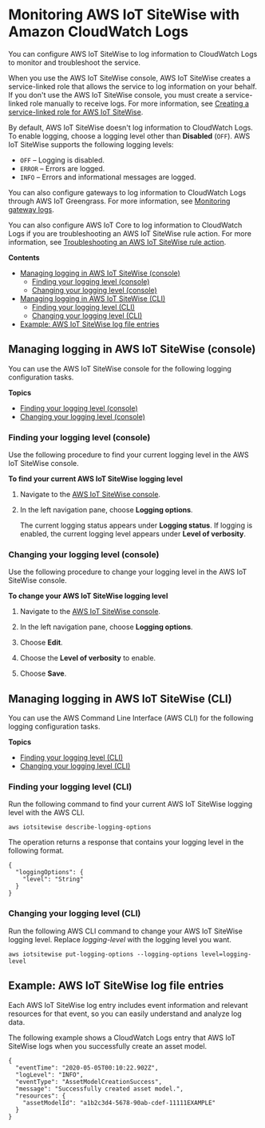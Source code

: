 # Monitoring AWS IoT SiteWise with Amazon CloudWatch Logs<a name="monitor-cloudwatch-logs"></a>

You can configure AWS IoT SiteWise to log information to CloudWatch Logs to monitor and troubleshoot the service\.

When you use the AWS IoT SiteWise console, AWS IoT SiteWise creates a service\-linked role that allows the service to log information on your behalf\. If you don't use the AWS IoT SiteWise console, you must create a service\-linked role manually to receive logs\. For more information, see [Creating a service\-linked role for AWS IoT SiteWise](using-service-linked-roles.md#create-service-linked-role)\.

By default, AWS IoT SiteWise doesn't log information to CloudWatch Logs\. To enable logging, choose a logging level other than **Disabled** \(`OFF`\)\. AWS IoT SiteWise supports the following logging levels:
+ `OFF` – Logging is disabled\.
+ `ERROR` – Errors are logged\.
+ `INFO` – Errors and informational messages are logged\.

You can also configure gateways to log information to CloudWatch Logs through AWS IoT Greengrass\. For more information, see [Monitoring gateway logs](monitor-gateway-logs.md)\.

You can also configure AWS IoT Core to log information to CloudWatch Logs if you are troubleshooting an AWS IoT SiteWise rule action\. For more information, see [Troubleshooting an AWS IoT SiteWise rule action](troubleshoot-rule.md)\.

**Contents**
+ [Managing logging in AWS IoT SiteWise \(console\)](#manage-cloudwatch-logs-console)
  + [Finding your logging level \(console\)](#find-logging-level-console)
  + [Changing your logging level \(console\)](#change-logging-level-console)
+ [Managing logging in AWS IoT SiteWise \(CLI\)](#manage-cloudwatch-logs-cli)
  + [Finding your logging level \(CLI\)](#find-logging-level-cli)
  + [Changing your logging level \(CLI\)](#change-logging-level-cli)
+ [Example: AWS IoT SiteWise log file entries](#sitewise-log-format)

## Managing logging in AWS IoT SiteWise \(console\)<a name="manage-cloudwatch-logs-console"></a>

You can use the AWS IoT SiteWise console for the following logging configuration tasks\.

**Topics**
+ [Finding your logging level \(console\)](#find-logging-level-console)
+ [Changing your logging level \(console\)](#change-logging-level-console)

### Finding your logging level \(console\)<a name="find-logging-level-console"></a>

Use the following procedure to find your current logging level in the AWS IoT SiteWise console\.

**To find your current AWS IoT SiteWise logging level**

1. <a name="sitewise-open-console"></a>Navigate to the [AWS IoT SiteWise console](https://console.aws.amazon.com/iotsitewise/)\.

1. In the left navigation pane, choose **Logging options**\.

   The current logging status appears under **Logging status**\. If logging is enabled, the current logging level appears under **Level of verbosity**\.

### Changing your logging level \(console\)<a name="change-logging-level-console"></a>

Use the following procedure to change your logging level in the AWS IoT SiteWise console\.

**To change your AWS IoT SiteWise logging level**

1. <a name="sitewise-open-console"></a>Navigate to the [AWS IoT SiteWise console](https://console.aws.amazon.com/iotsitewise/)\.

1. In the left navigation pane, choose **Logging options**\.

1. Choose **Edit**\.

1. Choose the **Level of verbosity** to enable\.

1. Choose **Save**\.

## Managing logging in AWS IoT SiteWise \(CLI\)<a name="manage-cloudwatch-logs-cli"></a>

You can use the AWS Command Line Interface \(AWS CLI\) for the following logging configuration tasks\.

**Topics**
+ [Finding your logging level \(CLI\)](#find-logging-level-cli)
+ [Changing your logging level \(CLI\)](#change-logging-level-cli)

### Finding your logging level \(CLI\)<a name="find-logging-level-cli"></a>

Run the following command to find your current AWS IoT SiteWise logging level with the AWS CLI\.

```
aws iotsitewise describe-logging-options
```

The operation returns a response that contains your logging level in the following format\.

```
{
  "loggingOptions": {
    "level": "String"
  }
}
```

### Changing your logging level \(CLI\)<a name="change-logging-level-cli"></a>

Run the following AWS CLI command to change your AWS IoT SiteWise logging level\. Replace *logging\-level* with the logging level you want\.

```
aws iotsitewise put-logging-options --logging-options level=logging-level
```

## Example: AWS IoT SiteWise log file entries<a name="sitewise-log-format"></a>

Each AWS IoT SiteWise log entry includes event information and relevant resources for that event, so you can easily understand and analyze log data\.

The following example shows a CloudWatch Logs entry that AWS IoT SiteWise logs when you successfully create an asset model\.

```
{
  "eventTime": "2020-05-05T00:10:22.902Z",
  "logLevel": "INFO",
  "eventType": "AssetModelCreationSuccess",
  "message": "Successfully created asset model.",
  "resources": {
    "assetModelId": "a1b2c3d4-5678-90ab-cdef-11111EXAMPLE"
  }
}
```